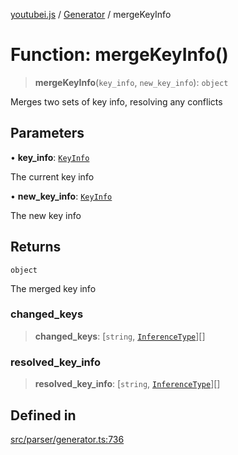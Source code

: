 [youtubei.js](../../../README.md) / [Generator](../README.md) / mergeKeyInfo

# Function: mergeKeyInfo()

> **mergeKeyInfo**(`key_info`, `new_key_info`): `object`

Merges two sets of key info, resolving any conflicts

## Parameters

• **key\_info**: [`KeyInfo`](../type-aliases/KeyInfo.md)

The current key info

• **new\_key\_info**: [`KeyInfo`](../type-aliases/KeyInfo.md)

The new key info

## Returns

`object`

The merged key info

### changed\_keys

> **changed\_keys**: [`string`, [`InferenceType`](../type-aliases/InferenceType.md)][]

### resolved\_key\_info

> **resolved\_key\_info**: [`string`, [`InferenceType`](../type-aliases/InferenceType.md)][]

## Defined in

[src/parser/generator.ts:736](https://github.com/LuanRT/YouTube.js/blob/305a398158a6cac82e6ef288fed4bf1661c89d52/src/parser/generator.ts#L736)
